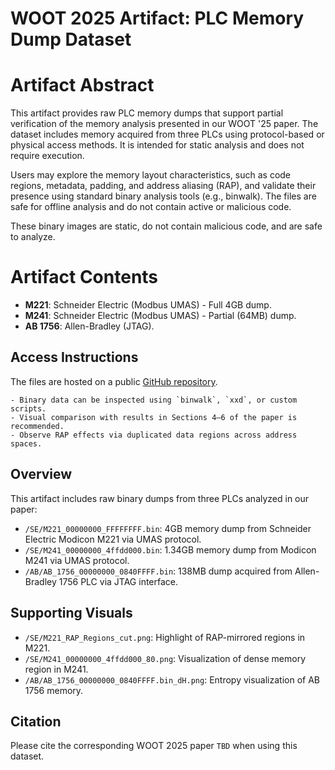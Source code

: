 # WOOT 2025 Artifact: PLC Memory Dump Dataset

# Artifact Abstract

This artifact provides raw PLC memory dumps that support partial verification of the memory analysis presented in our WOOT '25 paper. The dataset includes memory acquired from three PLCs using protocol-based or physical access methods. It is intended for static analysis and does not require execution.

Users may explore the memory layout characteristics, such as code regions, metadata, padding, and address aliasing (RAP), and validate their presence using standard binary analysis tools (e.g., binwalk). The files are safe for offline analysis and do not contain active or malicious code.

These binary images are static, do not contain malicious code, and are safe to analyze.


# Artifact Contents

- **M221**: Schneider Electric (Modbus UMAS) - Full 4GB dump.
- **M241**: Schneider Electric (Modbus UMAS) - Partial (64MB) dump.
- **AB 1756**: Allen-Bradley (JTAG).



## Access Instructions
The files are hosted on a public [GitHub repository](https://github.com/dndusdndus12/plc_dump).

```
- Binary data can be inspected using `binwalk`, `xxd`, or custom scripts.
- Visual comparison with results in Sections 4–6 of the paper is recommended.
- Observe RAP effects via duplicated data regions across address spaces.
```


## Overview
This artifact includes raw binary dumps from three PLCs analyzed in our paper:

- `/SE/M221_00000000_FFFFFFFF.bin`: 4GB memory dump from Schneider Electric Modicon M221 via UMAS protocol.
- `/SE/M241_00000000_4ffdd000.bin`: 1.34GB memory dump from Modicon M241 via UMAS protocol.
- `/AB/AB_1756_00000000_0840FFFF.bin`: 138MB dump acquired from Allen-Bradley 1756 PLC via JTAG interface.

## Supporting Visuals
- `/SE/M221_RAP_Regions_cut.png`: Highlight of RAP-mirrored regions in M221.
- `/SE/M241_00000000_4ffdd000_80.png`: Visualization of dense memory region in M241.
- `/AB/AB_1756_00000000_0840FFFF.bin_dH.png`: Entropy visualization of AB 1756 memory.

## Citation
Please cite the corresponding WOOT 2025 paper `TBD` when using this dataset.


